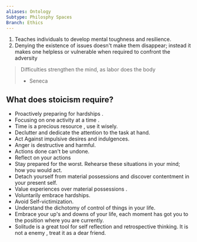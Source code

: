 ```yaml
---
aliases: Ontology
Subtype: Philosphy Spaces
Branch: Ethics
---
```

1. Teaches individuals to develop mental toughness and resilience. 
2. Denying the existence of issues doesn't make them disappear; instead it makes one helpless or vulnerable when required to confront the adversity


>Difficulties strengthen the mind, as labor does the body
>- Seneca

## What does stoicism require?
- Proactively preparing for hardships .
- Focusing on one activity at a time .
- Time is a precious resource , use it wisely.
- Declutter and dedicate the attention to the task at hand.
- Act Against impulsive desires and indulgences.
- Anger is destructive and harmful.
- Actions done can't be undone.
- Reflect on your actions
- Stay prepared for the worst. Rehearse these situations in your mind; how you would act.
- Detach yourself from material possessions and discover contentment in your present self.
- Value experiences over material possessions .
- Voluntarily embrace hardships.
- Avoid Self-victimization.
- Understand the dichotomy of control of things in your life.
- Embrace your up's and downs of your life, each moment has got you to the position where you are currently.
- Solitude is a great tool for self reflection and retrospective thinking. It is not a enemy , treat it as a dear friend.




